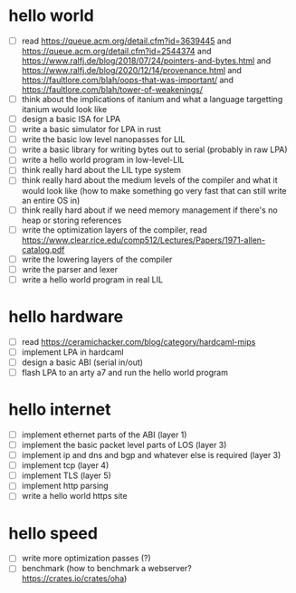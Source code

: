 # hello world
- [ ] read https://queue.acm.org/detail.cfm?id=3639445 and  https://queue.acm.org/detail.cfm?id=2544374 and https://www.ralfj.de/blog/2018/07/24/pointers-and-bytes.html and https://www.ralfj.de/blog/2020/12/14/provenance.html and https://faultlore.com/blah/oops-that-was-important/ and https://faultlore.com/blah/tower-of-weakenings/
- [ ] think about the implications of itanium and what a language targetting itanium would look like
- [ ] design a basic ISA for LPA
- [ ] write a basic simulator for LPA in rust
- [ ] write the basic low level nanopasses for LIL
- [ ] write a basic library for writing bytes out to serial (probably in raw LPA)
- [ ] write a hello world program in low-level-LIL
- [ ] think really hard about the LIL type system
- [ ] think really hard about the medium levels of the compiler and what it would look like (how to make something go very fast that can still write an entire OS in)
- [ ] think really hard about if we need memory management if there's no heap or storing references 
- [ ] write the optimization layers of the compiler, read https://www.clear.rice.edu/comp512/Lectures/Papers/1971-allen-catalog.pdf
- [ ] write the lowering layers of the compiler
- [ ] write the parser and lexer 
- [ ] write a hello world program in real LIL 

# hello hardware
- [ ] read https://ceramichacker.com/blog/category/hardcaml-mips
- [ ] implement LPA in hardcaml
- [ ] design a basic ABI (serial in/out)
- [ ] flash LPA to an arty a7 and run the hello world program

# hello internet
- [ ] implement ethernet parts of the ABI (layer 1)
- [ ] implement the basic packet level parts of LOS (layer 3)
- [ ] implement ip and dns and bgp and whatever else is required (layer 3)
- [ ] implement tcp (layer 4)
- [ ] implement TLS (layer 5)
- [ ] implement http parsing 
- [ ] write a hello world https site

# hello speed
- [ ] write more optimization passes (?)
- [ ] benchmark (how to benchmark a webserver? https://crates.io/crates/oha)